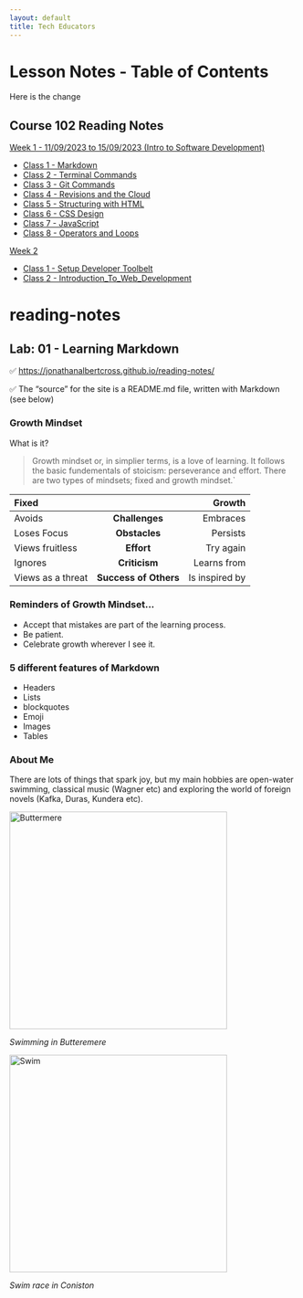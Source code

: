 ```yaml
---
layout: default
title: Tech Educators
---
```


# Lesson Notes - Table of Contents

Here is the change

## Course 102 Reading Notes

[Week 1 - 11/09/2023 to 15/09/2023 (Intro to Software Development)
](#102)

- [Class 1 - Markdown](#102/class-01.md)
- [Class 2 - Terminal Commands](#102/class-02.md)
- [Class 3 - Git Commands](#102/class-03.md)
- [Class 4 - Revisions and the Cloud](#102/class-04.md)
- [Class 5 - Structuring with HTML](#102/class-05.md)
- [Class 6 - CSS Design](#102/class-06.md)
- [Class 7 - JavaScript](#102/class-07.md)
- [Class 8 - Operators and Loops](#102/class-08.md)

[Week 2](#201)

- [Class 1 - Setup Developer Toolbelt](#102/class-02.md)
- [Class 2 - Introduction_To_Web_Development](#102/02_Introduction_To_Web_Development.md)

# reading-notes

## Lab: 01 - Learning Markdown

✅ https://jonathanalbertcross.github.io/reading-notes/

✅ The “source” for the site is a README.md file, written with Markdown (see below)

### **Growth Mindset**

What is it?

> Growth mindset or, in simplier terms, is a love of learning. It follows the basic fundementals of stoicism: perseverance and effort. There are two types of mindsets; fixed and growth mindset.`

| Fixed             |                       |         Growth |
| :---------------- | :-------------------: | -------------: |
| Avoids            |    **Challenges**     |       Embraces |
| Loses Focus       |     **Obstacles**     |       Persists |
| Views fruitless   |      **Effort**       |      Try again |
| Ignores           |     **Criticism**     |    Learns from |
| Views as a threat | **Success of Others** | Is inspired by |

### **Reminders of Growth Mindset**...

- Accept that mistakes are part of the learning process.
- Be patient.
- Celebrate growth wherever I see it.

### **5 different features of Markdown**

- Headers
- Lists
- blockquotes
- Emoji
- Images
- Tables

### **About Me**

There are lots of things that spark joy, but my main hobbies are open-water swimming, classical music (Wagner etc) and exploring the world of foreign novels (Kafka, Duras, Kundera etc).

<img width="381" alt="Buttermere" src="https://github.com/JonathanAlbertCross/reading-notes/assets/118997615/932dbb47-8f40-46f3-a183-826b403eac3c">

_Swimming in Butteremere_

<img width="381" alt="Swim" src="https://i.ibb.co/93W8sY4/Col-Coniston-Epic02703.jpg" border="0">

_Swim race in Coniston_
